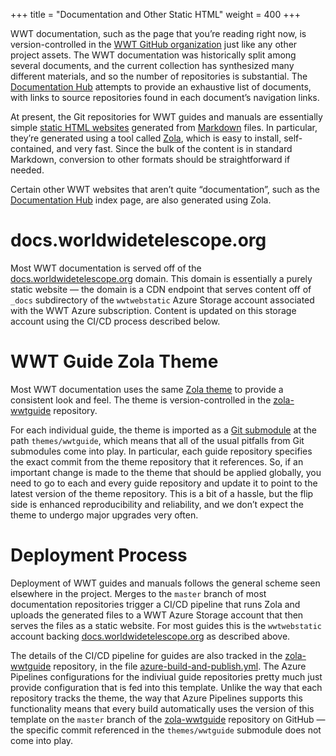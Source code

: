 +++
title = "Documentation and Other Static HTML"
weight = 400
+++

WWT documentation, such as the page that you’re reading right now, is
version-controlled in the [WWT GitHub organization][github-org] just like any
other project assets. The WWT documentation was historically split among
several documents, and the current collection has synthesized many different
materials, and so the number of repositories is substantial. The
[Documentation Hub][docs.wwt.o] attempts to provide an exhaustive list of
documents, with links to source repositories found in each document’s
navigation links.

[github-org]: https://github.com/WorldWideTelescope/
[docs.wwt.o]: https://docs.worldwidetelescope.org/

At present, the Git repositories for WWT guides and manuals are essentially
simple [static HTML websites][static-sites] generated from [Markdown] files.
In particular, they’re generated using a tool called [Zola], which is easy to
install, self-contained, and very fast. Since the bulk of the content is in
standard Markdown, conversion to other formats should be straightforward if
needed.

[static-sites]: https://gohugo.io/about/benefits/
[Markdown]: https://commonmark.org/
[Zola]: https://www.getzola.org/

Certain other WWT websites that aren’t quite “documentation”, such as the
[Documentation Hub][docs.wwt.o] index page, are also generated using Zola.


# docs.worldwidetelescope.org

Most WWT documentation is served off of the
[docs.worldwidetelescope.org][docs.wwt.o] domain. This domain is essentially a
purely static website — the domain is a CDN endpoint that serves content off
of `_docs` subdirectory of the `wwtwebstatic` Azure Storage account associated
with the WWT Azure subscription. Content is updated on this storage account
using the CI/CD process described below.


# WWT Guide Zola Theme

Most WWT documentation uses the same
[Zola theme](https://www.getzola.org/themes/) to provide a consistent look and
feel. The theme is version-controlled in the [zola-wwtguide] repository.

[zola-wwtguide]: https://github.com/WorldWideTelescope/zola-wwtguide

For each individual guide, the theme is imported as a [Git submodule] at the
path `themes/wwtguide`, which means that all of the usual pitfalls from Git
submodules come into play. In particular, each guide repository specifies the
exact commit from the theme repository that it references. So, if an important
change is made to the theme that should be applied globally, you need to go to
each and every guide repository and update it to point to the latest version
of the theme repository. This is a bit of a hassle, but the flip side is
enhanced reproducibility and reliability, and we don’t expect the theme to
undergo major upgrades very often.

[Git submodule]: https://git-scm.com/book/en/v2/Git-Tools-Submodules


# Deployment Process

Deployment of WWT guides and manuals follows the general scheme seen elsewhere
in the project. Merges to the `master` branch of most documentation
repositories trigger a CI/CD pipeline that runs Zola and uploads the generated
files to a WWT Azure Storage account that then serves the files as a static
website. For most guides this is the `wwtwebstatic` account backing
[docs.worldwidetelescope.org][docs.wwt.o] as described above.

The details of the CI/CD pipeline for guides are also tracked in the
[zola-wwtguide] repository, in the file [azure-build-and-publish.yml]. The
Azure Pipelines configurations for the indiviual guide repositories pretty
much just provide configuration that is fed into this template. Unlike the way
that each repository tracks the theme, the way that Azure Pipelines supports
this functionality means that every build automatically uses the version of
this template on the `master` branch of the [zola-wwtguide] repository on
GitHub — the specific commit referenced in the `themes/wwtguide` submodule
does not come into play.

[azure-build-and-publish.yml]: https://github.com/WorldWideTelescope/zola-wwtguide/blob/master/azure-build-and-publish.yml
